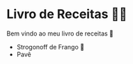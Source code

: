  

# Livro de Receitas :man_cook:

Bem vindo ao meu livro de receitas :wave:

- Strogonoff de Frango :chicken:
- Pavê
